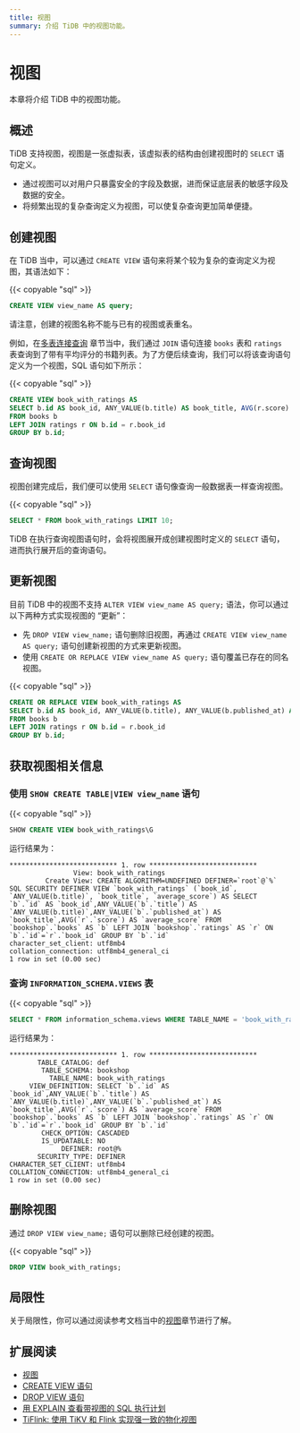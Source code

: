 ```yaml
---
title: 视图
summary: 介绍 TiDB 中的视图功能。
---
```


# 视图

本章将介绍 TiDB 中的视图功能。

## 概述

TiDB 支持视图，视图是一张虚拟表，该虚拟表的结构由创建视图时的 `SELECT` 语句定义。

- 通过视图可以对用户只暴露安全的字段及数据，进而保证底层表的敏感字段及数据的安全。
- 将频繁出现的复杂查询定义为视图，可以使复杂查询更加简单便捷。

## 创建视图

在 TiDB 当中，可以通过 `CREATE VIEW` 语句来将某个较为复杂的查询定义为视图，其语法如下：

{{< copyable "sql" >}}

```sql
CREATE VIEW view_name AS query;
```

请注意，创建的视图名称不能与已有的视图或表重名。

例如，在[多表连接查询](/develop/join-tables.md) 章节当中，我们通过 `JOIN` 语句连接 `books` 表和 `ratings` 表查询到了带有平均评分的书籍列表。为了方便后续查询，我们可以将该查询语句定义为一个视图，SQL 语句如下所示：

{{< copyable "sql" >}}

```sql
CREATE VIEW book_with_ratings AS
SELECT b.id AS book_id, ANY_VALUE(b.title) AS book_title, AVG(r.score) AS average_score
FROM books b
LEFT JOIN ratings r ON b.id = r.book_id
GROUP BY b.id;
```

## 查询视图

视图创建完成后，我们便可以使用 `SELECT` 语句像查询一般数据表一样查询视图。

{{< copyable "sql" >}}

```sql
SELECT * FROM book_with_ratings LIMIT 10;
```

TiDB 在执行查询视图语句时，会将视图展开成创建视图时定义的 `SELECT` 语句，进而执行展开后的查询语句。

## 更新视图

目前 TiDB 中的视图不支持 `ALTER VIEW view_name AS query;` 语法，你可以通过以下两种方式实现视图的 “更新”：

- 先 `DROP VIEW view_name;` 语句删除旧视图，再通过 `CREATE VIEW view_name AS query;` 语句创建新视图的方式来更新视图。
- 使用 `CREATE OR REPLACE VIEW view_name AS query;` 语句覆盖已存在的同名视图。

{{< copyable "sql" >}}

```sql
CREATE OR REPLACE VIEW book_with_ratings AS
SELECT b.id AS book_id, ANY_VALUE(b.title), ANY_VALUE(b.published_at) AS book_title, AVG(r.score) AS average_score
FROM books b
LEFT JOIN ratings r ON b.id = r.book_id
GROUP BY b.id;
```

## 获取视图相关信息

### 使用 `SHOW CREATE TABLE|VIEW view_name` 语句

{{< copyable "sql" >}}

```sql
SHOW CREATE VIEW book_with_ratings\G
```

运行结果为：

```
*************************** 1. row ***************************
                View: book_with_ratings
         Create View: CREATE ALGORITHM=UNDEFINED DEFINER=`root`@`%` SQL SECURITY DEFINER VIEW `book_with_ratings` (`book_id`, `ANY_VALUE(b.title)`, `book_title`, `average_score`) AS SELECT `b`.`id` AS `book_id`,ANY_VALUE(`b`.`title`) AS `ANY_VALUE(b.title)`,ANY_VALUE(`b`.`published_at`) AS `book_title`,AVG(`r`.`score`) AS `average_score` FROM `bookshop`.`books` AS `b` LEFT JOIN `bookshop`.`ratings` AS `r` ON `b`.`id`=`r`.`book_id` GROUP BY `b`.`id`
character_set_client: utf8mb4
collation_connection: utf8mb4_general_ci
1 row in set (0.00 sec)
```

### 查询 `INFORMATION_SCHEMA.VIEWS` 表

{{< copyable "sql" >}}

```sql
SELECT * FROM information_schema.views WHERE TABLE_NAME = 'book_with_ratings'\G
```

运行结果为：

```
*************************** 1. row ***************************
       TABLE_CATALOG: def
        TABLE_SCHEMA: bookshop
          TABLE_NAME: book_with_ratings
     VIEW_DEFINITION: SELECT `b`.`id` AS `book_id`,ANY_VALUE(`b`.`title`) AS `ANY_VALUE(b.title)`,ANY_VALUE(`b`.`published_at`) AS `book_title`,AVG(`r`.`score`) AS `average_score` FROM `bookshop`.`books` AS `b` LEFT JOIN `bookshop`.`ratings` AS `r` ON `b`.`id`=`r`.`book_id` GROUP BY `b`.`id`
        CHECK_OPTION: CASCADED
        IS_UPDATABLE: NO
             DEFINER: root@%
       SECURITY_TYPE: DEFINER
CHARACTER_SET_CLIENT: utf8mb4
COLLATION_CONNECTION: utf8mb4_general_ci
1 row in set (0.00 sec)
```

## 删除视图

通过 `DROP VIEW view_name;` 语句可以删除已经创建的视图。

{{< copyable "sql" >}}

```sql
DROP VIEW book_with_ratings;
```

## 局限性

关于局限性，你可以通过阅读参考文档当中的[视图](https://docs.pingcap.com/zh/tidb/stable/views#%E5%B1%80%E9%99%90%E6%80%A7)章节进行了解。

## 扩展阅读

- [视图](https://docs.pingcap.com/zh/tidb/stable/views)
- [CREATE VIEW 语句](https://docs.pingcap.com/zh/tidb/stable/sql-statement-create-view)
- [DROP VIEW 语句](https://docs.pingcap.com/zh/tidb/stable/sql-statement-drop-view)
- [用 EXPLAIN 查看带视图的 SQL 执行计划](https://docs.pingcap.com/zh/tidb/stable/explain-views)
- [TiFlink: 使用 TiKV 和 Flink 实现强一致的物化视图](https://github.com/tiflink/tiflink)
